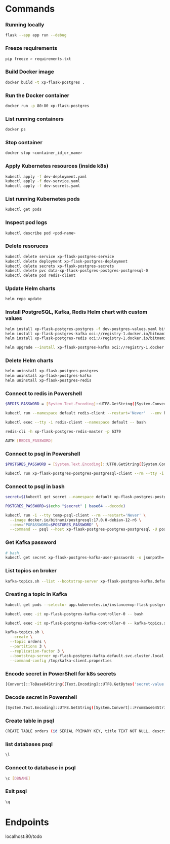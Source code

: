 # Commands

### Running locally

```sh
flask --app app run --debug
```

### Freeze requirements

```sh
pip freeze > requirements.txt
```

### Build Docker image

```sh
docker build -t xp-flask-postgres .
```

### Run the Docker container

```sh
docker run -p 80:80 xp-flask-postgres
```

### List running containers

```sh
docker ps
```

### Stop container

```sh
docker stop <container_id_or_name>
```

### Apply Kubernetes resources (inside k8s)

```sh
kubectl apply -f dev-deployment.yaml
kubectl apply -f dev-service.yaml
kubectl apply -f dev-secrets.yaml
```

### List running Kubernetes pods

```sh
kubectl get pods
```

### Inspect pod logs

```sh
kubectl describe pod <pod-name>
```

### Delete resoruces

```sh
kubectl delete service xp-flask-postgres-service
kubectl delete deployment xp-flask-postgres-deployment
kubectl delete secrets xp-flask-postgres-secrets
kubectl delete pvc data-xp-flask-postgres-postgres-postgresql-0
kubectl delete pod redis-client
```

### Update Helm charts

```sh
helm repo update
```

### Install PostgreSQL, Kafka, Redis Helm chart with custom values

```sh
helm install xp-flask-postgres-postgres -f dev-postgres-values.yaml bitnami/postgresql
helm install xp-flask-postgres-kafka oci://registry-1.docker.io/bitnamicharts/kafka
helm install xp-flask-postgres-redis oci://registry-1.docker.io/bitnamicharts/redis
```

```sh
helm upgrade --install xp-flask-postgres-kafka oci://registry-1.docker.io/bitnamicharts/kafka --set auth.clientProtocol=sasl --set auth.saslMechanism=scram-sha-256 --set autoCreateTopics.enable=true
```

### Delete Helm charts

```sh
helm uninstall xp-flask-postgres-postgres
helm uninstall xp-flask-postgres-kafka
helm uninstall xp-flask-postgres-redis
```

### Connect to redis in Powershell

```sh
$REDIS_PASSWORD = [System.Text.Encoding]::UTF8.GetString([System.Convert]::FromBase64String((kubectl get secret --namespace default xp-flask-postgres-redis -o jsonpath="{.data.redis-password}")))

kubectl run --namespace default redis-client --restart='Never'  --env REDIS_PASSWORD=$REDIS_PASSWORD  --image docker.io/bitnami/redis:7.4.2-debian-12-r4 --command -- sleep infinity

kubectl exec --tty -i redis-client --namespace default -- bash

redis-cli -h xp-flask-postgres-redis-master -p 6379

AUTH [REDIS_PASSWORD]
```

### Connect to psql in Powershell

```sh
$POSTGRES_PASSWORD = [System.Text.Encoding]::UTF8.GetString([System.Convert]::FromBase64String((kubectl get secret --namespace default xp-flask-postgres-postgres-postgresql -o jsonpath="{.data.postgres-password}")))

kubectl run xp-flask-postgres-postgres-postgresql-client --rm --tty -i --restart='Never' --namespace default --image docker.io/bitnami/postgresql:17.0.0-debian-12-r6 --env="PGPASSWORD=$POSTGRES_PASSWORD" --command -- psql --host xp-flask-postgres-postgres-postgresql -U postgres -d postgres -p 5432
```

### Connect to psql in bash

```sh
secret=$(kubectl get secret --namespace default xp-flask-postgres-postgres-postgresql -o jsonpath="{.data.postgres-password}")

POSTGRES_PASSWORD=$(echo "$secret" | base64 --decode)

kubectl run -i --tty temp-psql-client --rm --restart='Never' \
  --image docker.io/bitnami/postgresql:17.0.0-debian-12-r6 \
  --env="PGPASSWORD=$POSTGRES_PASSWORD" \
  --command -- psql --host xp-flask-postgres-postgres-postgresql -U postgres -d postgres -p 5432
```

### Get Kafka password 

```sh
# bash
kubectl get secret xp-flask-postgres-kafka-user-passwords -o jsonpath='{.data.client-passwords}' | base64 -d
```

### List topics on broker

```sh
kafka-topics.sh --list --bootstrap-server xp-flask-postgres-kafka.default.svc.cluster.local:9092 --command-config /tmp/kafka-client.properties
```

### Creating a topic in Kafka

```sh
kubectl get pods --selector app.kubernetes.io/instance=xp-flask-postgres-kafka
```

```sh
kubectl exec -it xp-flask-postgres-kafka-controller-0 -- bash
```

```sh
kubectl exec -it xp-flask-postgres-kafka-controller-0 -- kafka-topics.sh --list --bootstrap-server xp-flask-postgres-kafka.default.svc.cluster.local:9092 --command-config /tmp/kafka-client.properties
```

```sh
kafka-topics.sh \
  --create \
  --topic orders \
  --partitions 3 \
  --replication-factor 3 \
  --bootstrap-server xp-flask-postgres-kafka.default.svc.cluster.local:9092 \
  --command-config /tmp/kafka-client.properties
```

### Encode secret in PowerShell for k8s secrets

```sh
[Convert]::ToBase64String([Text.Encoding]::UTF8.GetBytes('secret-value'))
```

### Decode secret in Powershell

```sh
[System.Text.Encoding]::UTF8.GetString([System.Convert]::FromBase64String('encoded-value'))
```

### Create table in psql

```sh
CREATE TABLE orders (id SERIAL PRIMARY KEY, title TEXT NOT NULL, description TEXT NOT NULL);
```

### list databases psql

```sh
\l
```

### Connect to database in psql

```sh
\c [DBNAME]
```

### Exit psql

```sh
\q
```

# Endpoints

localhost:80/todo